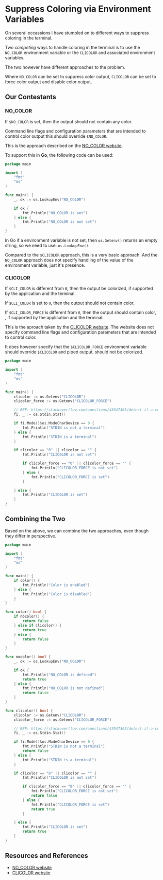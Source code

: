 # Suppress Coloring via Environment Variables

On several occassions I have stumpled on to different ways to suppress coloring in the terminal.

Two _competing_ ways to handle coloring in the terminal is to use the `NO_COLOR` environment variable or the `CLICOLOR` and associated environment variables.

The two however have different approaches to the problem.

Where `NO_COLOR` can be set to suppress color output, `CLICOLOR` can be set to force color output and disable color output.

## Our Contestants

### NO_COLOR

If `$NO_COLOR` is set, then the output should not contain any color.

Command line flags and configuration parameters that are intended to control color output this should override `$NO_COLOR`.

This is the approach described on the [NO_COLOR website][NO_COLOR].

To support this in **Go**, the following code can be used:

```go
package main

import (
    "fmt"
    "os"
)

func main() {
    _, ok := os.LookupEnv("NO_COLOR")

    if ok {
        fmt.Println("NO_COLOR is set")
    } else {
        fmt.Println("NO_COLOR is not set")
    }
}
```

In Go if a environment variable is not set, then `os.Getenv()` returns an empty string, so we need to use: `os.LookupEnv()`.

Compared to the `$CLICOLOR` approach, this is a very basic approach. And the `NO_COLOR` approach does not specify handling of the value of the environment variable, just it's presence.

### CLICOLOR

If `$CLI_COLOR` is different from `0`, then the output be colorized, if supported by the application and the terminal.

If `$CLI_COLOR` is set to `0`, then the output should not contain color.

If `$CLI_COLOR_FORCE` is different from `0`, then the output should contain color, , if supported by the application and the terminal.

This is the aproach taken by the [CLICOLOR website][CLI_COLOR]. The website does not specify command line flags and configuration parameters that are intended to control color.

It does however specify that the `$CLICOLOR_FORCE` environment variable should override `$CLICOLOR` and piped output, should not be colorized.

```go
package main

import (
    "fmt"
    "os"
)

func main() {
    clicolor := os.Getenv("CLICOLOR")
    clicolor_force := os.Getenv("CLICOLOR_FORCE")

    // REF: https://stackoverflow.com/questions/43947363/detect-if-a-command-is-piped-or-not
    fi, _ := os.Stdin.Stat()

    if fi.Mode()&os.ModeCharDevice == 0 {
        fmt.Println("STDIN is not a terminal")
    } else {
        fmt.Println("STDIN is a terminal")
    }

    if clicolor == "0" || clicolor == "" {
        fmt.Println("CLICOLOR is not set")

        if clicolor_force == "0" || clicolor_force == "" {
            fmt.Println("CLICOLOR_FORCE is not set")
        } else {
            fmt.Println("CLICOLOR_FORCE is set")
        }

    } else {
        fmt.Println("CLICOLOR is set")
    }
}
```

## Combining the Two

Based on the above, we can combine the two approaches, even though they differ in perspective.

```go
package main

import (
    "fmt"
    "os"
)

func main() {
    if color() {
        fmt.Println("Color is enabled")
    } else {
        fmt.Println("Color is disabled")
    }
}

func color() bool {
    if nocolor() {
        return false
    } else if clicolor() {
        return true
    } else {
        return false
    }
}

func nocolor() bool {
    _, ok := os.LookupEnv("NO_COLOR")

    if ok {
        fmt.Println("NO_COLOR is defined")
        return true
    } else {
        fmt.Println("NO_COLOR is not defined")
        return false
    }
}

func clicolor() bool {
    clicolor := os.Getenv("CLICOLOR")
    clicolor_force := os.Getenv("CLICOLOR_FORCE")

    // REF: https://stackoverflow.com/questions/43947363/detect-if-a-command-is-piped-or-not
    fi, _ := os.Stdin.Stat()

    if fi.Mode()&os.ModeCharDevice == 0 {
        fmt.Println("STDIN is not a terminal")
        return false
    } else {
        fmt.Println("STDIN is a terminal")
    }

    if clicolor == "0" || clicolor == "" {
        fmt.Println("CLICOLOR is not set")

        if clicolor_force == "0" || clicolor_force == "" {
            fmt.Println("CLICOLOR_FORCE is not set")
            return false
        } else {
            fmt.Println("CLICOLOR_FORCE is set")
            return true
        }

    } else {
        fmt.Println("CLICOLOR is set")
        return true
    }
}
```

## Resources and References

- [NO_COLOR website][NO_COLOR]
- [CLICOLOR website][CLI_COLOR]

[NO_COLOR]: https://no-color.org/
[CLI_COLOR]: https://bixense.com/clicolors/
